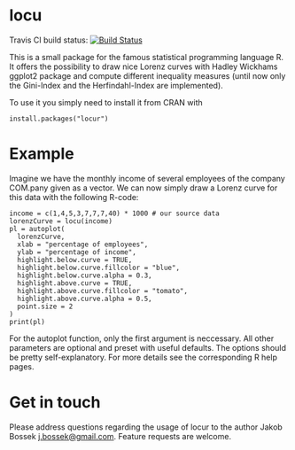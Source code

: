 # locu

Travis CI build status: [![Build Status](https://travis-ci.org/jakobbossek/locu.svg?branch=master)](https://travis-ci.org/jakobbossek/locu)

This is a small package for the famous statistical programming language R. It offers the possibility to draw nice Lorenz curves with Hadley Wickhams ggplot2 package and compute different inequality measures (until now only the Gini-Index and the Herfindahl-Index are implemented).

To use it you simply need to install it from CRAN with
```splus
install.packages("locur")
```

# Example

Imagine we have the monthly income of several employees of the company COM.pany given as a vector. We can now simply draw a Lorenz curve for this data with the following R-code:
```splus
income = c(1,4,5,3,7,7,7,40) * 1000 # our source data
lorenzCurve = locu(income)
pl = autoplot(
  lorenzCurve,
  xlab = "percentage of employees",
  ylab = "percentage of income",
  highlight.below.curve = TRUE,
  highlight.below.curve.fillcolor = "blue",
  highlight.below.curve.alpha = 0.3,
  highlight.above.curve = TRUE,
  highlight.above.curve.fillcolor = "tomato",
  highlight.above.curve.alpha = 0.5,
  point.size = 2
)
print(pl)
```
For the autoplot function, only the first argument is neccessary. All other parameters are optional and preset with useful defaults. The options should be pretty self-explanatory. For more details see the corresponding R help pages.

# Get in touch

Please address questions regarding the usage of locur to the author Jakob Bossek <j.bossek@gmail.com>. Feature requests are welcome.
